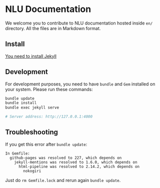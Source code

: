 # NLU Documentation

We welcome you to contribute to NLU documentation hosted inside `en/` directory. All the files are in Markdown format.

## Install
[You need to install Jekyll](https://jekyllrb.com/docs/installation/ubuntu/)

## Development

For development purposes, you need to have `bundle` and `Gem` installed on your system. Please run these commands:

```bash
bundle update
bundle install
bundle exec jekyll serve

# Server address: http://127.0.0.1:4000
```

## Troubleshooting

If you get this error after `bundle update`:

```
In Gemfile:
  github-pages was resolved to 227, which depends on
    jekyll-mentions was resolved to 1.6.0, which depends on
      html-pipeline was resolved to 2.14.2, which depends on
        nokogiri
```

Just do `rm Gemfile.lock` and rerun again `bundle update`.
